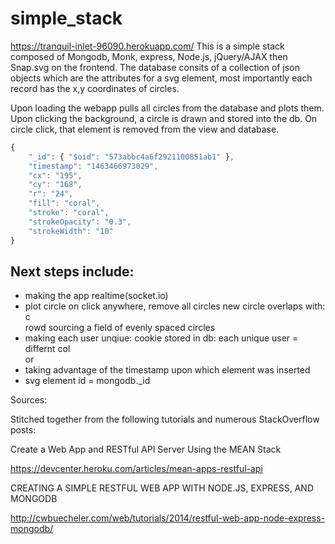 # simple_stack
https://tranquil-inlet-96090.herokuapp.com/ 
This is a simple stack composed of Mongodb, Monk, express, Node.js, jQuery/AJAX then Snap.svg on the frontend.
The database consits of a collection of json objects which are the attributes for a svg element, most importantly each record has the x,y coordinates of circles.

Upon loading the webapp pulls all circles from the database and plots them. Upon clicking the background, a circle is drawn and stored into the db. On circle click, that element is removed from the view and database.


```javascript
{
    "_id": { "$oid": "573abbc4a6f2921100851ab1" },
    "timestamp": "1463466973029",
    "cx": "195",
    "cy": "168",
    "r": "24",
    "fill": "coral",
    "stroke": "coral",
    "strokeOpacity": "0.3",
    "strokeWidth": "10"
}
```
## Next steps include:
- making the app realtime(socket.io)
- plot circle on click anywhere, remove all circles new circle overlaps with: c\
rowd sourcing a field of evenly spaced circles
- making each user unqiue: cookie stored in db: each unique user = differnt col\
or
- taking advantage of the timestamp upon which element was inserted
- svg element id = mongodb._id


Sources:

Stitched together from the following tutorials and numerous StackOverflow posts:

Create a Web App and RESTful API Server Using the MEAN Stack

https://devcenter.heroku.com/articles/mean-apps-restful-api


CREATING A SIMPLE RESTFUL WEB APP WITH NODE.JS, EXPRESS, AND MONGODB

http://cwbuecheler.com/web/tutorials/2014/restful-web-app-node-express-mongodb/
